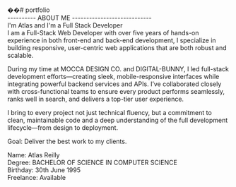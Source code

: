 ��#   p o r t f o l i o <br/>
 
---------- ABOUT ME ----------------------------  <br/>
I'm Atlas and I'm a Full Stack Developer <br/>
I am a Full-Stack Web Developer with over five years of hands-on experience in both front-end and back-end development, I specialize in building responsive, user-centric web applications that are both robust and scalable. <br/>

  During my time at MOCCA DESIGN CO. and DIGITAL-BUNNY, I led full-stack development efforts—creating sleek, mobile-responsive interfaces while integrating powerful backend services and APIs. I’ve collaborated closely with cross-functional teams to ensure every product performs seamlessly, ranks well in search, and delivers a top-tier user experience. <br/>

 I bring to every project not just technical fluency, but a commitment to clean, maintainable code and a deep understanding of the full development lifecycle—from design to deployment. <br/>

Goal: Deliver the best work to my clients. <br/>

Name: Atlas Reilly <br/>
Degree: BACHELOR OF SCIENCE IN COMPUTER SCIENCE <br/>
Birthday: 30th June 1995 <br/>
Freelance: Available <br/>
 
